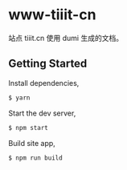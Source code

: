 # www-tiiit-cn

站点 tiiit.cn 使用 dumi 生成的文档。

## Getting Started

Install dependencies,

```bash
$ yarn
```

Start the dev server,

```bash
$ npm start
```

Build site app,

```bash
$ npm run build
```
